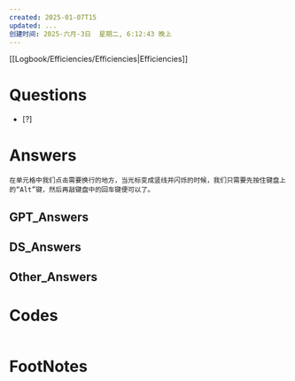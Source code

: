 ```yaml
---
created: 2025-01-07T15
updated: ...
创建时间: 2025-六月-3日  星期二, 6:12:43 晚上
---
```

[[Logbook/Efficiencies/Efficiencies|Efficiencies]]

# Questions

- [?] 


# Answers
```ad-tip
在单元格中我们点击需要换行的地方，当光标变成竖线并闪烁的时候，我们只需要先按住键盘上的“Alt”键，然后再敲键盘中的回车键便可以了。
```
## GPT_Answers


## DS_Answers


## Other_Answers


# Codes

```python

```



# FootNotes
